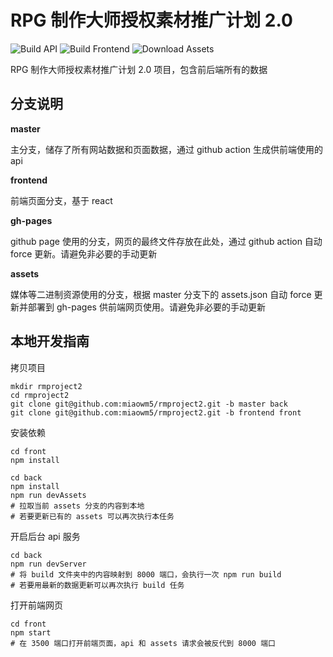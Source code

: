 # RPG 制作大师授权素材推广计划 2.0

![Build API](https://github.com/miaowm5/rmproject2/workflows/Build%20API/badge.svg)
![Build Frontend](https://github.com/miaowm5/rmproject2/workflows/Build%20Frontend/badge.svg?branch=frontend)
![Download Assets](https://github.com/miaowm5/rmproject2/workflows/Download%20Assets/badge.svg)

RPG 制作大师授权素材推广计划 2.0 项目，包含前后端所有的数据

## 分支说明

__master__

主分支，储存了所有网站数据和页面数据，通过 github action 生成供前端使用的 api

__frontend__

前端页面分支，基于 react

__gh-pages__

github page 使用的分支，网页的最终文件存放在此处，通过 github action 自动 force 更新。请避免非必要的手动更新

__assets__

媒体等二进制资源使用的分支，根据 master 分支下的 assets.json 自动 force 更新并部署到 gh-pages 供前端网页使用。请避免非必要的手动更新

## 本地开发指南

拷贝项目

```shell
mkdir rmproject2
cd rmproject2
git clone git@github.com:miaowm5/rmproject2.git -b master back
git clone git@github.com:miaowm5/rmproject2.git -b frontend front
```

安装依赖

```shell
cd front
npm install
```

```shell
cd back
npm install
npm run devAssets
# 拉取当前 assets 分支的内容到本地
# 若要更新已有的 assets 可以再次执行本任务
```

开启后台 api 服务

```shell
cd back
npm run devServer
# 将 build 文件夹中的内容映射到 8000 端口，会执行一次 npm run build
# 若要用最新的数据更新可以再次执行 build 任务
```

打开前端网页

```shell
cd front
npm start
# 在 3500 端口打开前端页面，api 和 assets 请求会被反代到 8000 端口
```
